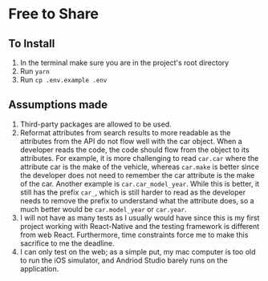 # Free to Share

## To Install

 1. In the terminal make sure you are in the project's root directory
 2. Run `yarn`
 3. Run `cp .env.example .env`

## Assumptions made

  1. Third-party packages are allowed to be used.
  2. Reformat attributes from search results to more readable as the attributes from the API do not flow well with the car object. When a developer reads the code, the code should flow from the object to its attributes. For example, it is more challenging to read `car.car` where the attribute car is the make of the vehicle, whereas `car.make` is better since the developer does not need to remember the car attribute is the make of the car. Another example is `car.car_model_year`. While this is better, it still has the prefix `car_`, which is still harder to read as the developer needs to remove the prefix to understand what the attribute does, so a much better would be `car.model_year` or `car.year`.
  3. I will not have as many tests as I usually would have since this is my first project working with React-Native and the testing framework is different from web React. Furthermore, time constraints force me to make this sacrifice to me the deadline.
  4. I can only test on the web; as a simple put, my mac computer is too old to run the iOS simulator, and Andriod Studio barely runs on the application.
